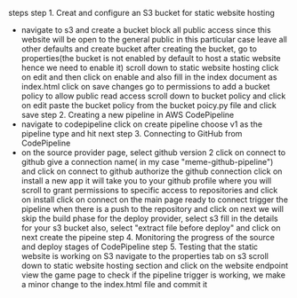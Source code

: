 steps
step 1.  Creat and configure an S3 bucket for static website hosting
- navigate to s3 and create a bucket
block all public access since this website will be open to the general public in this particular case
leave all other defaults and create bucket
after creating the bucket, go to properties(the bucket is not enabled by default to host a static website hence we need to enable it)
scroll down to static website hosting 
click on edit and then click on enable and also fill in the index document as index.html
click on save changes
go to permissions to add a bucket policy to allow public read access
scroll down to bucket policy and click on edit
paste the bucket policy from the bucket poicy.py file and click save
step 2. Creating a new pipeline in AWS CodePipeline
- navigate to codepipeline
click on create pipeline
choose v1 as the pipeline type and hit next
step 3. Connecting to GitHub from CodePipeline
- on the source provider page, select github version 2
click on connect to github
give a connection name( in my case "meme-github-pipeline") and click on connect to github
authorize the github connection
click on install a new app
it will take you to your github profile where you will scroll to grant permissions to specific access to repositories and click on install
click on connect on the main page
ready to connect
trigger the pipeline when there is a push to the repository and click on next
we will skip the build phase
for the deploy provider, select s3
fill in the details for your s3 bucket
also, select "extract file before deploy" and click on next
create the pipeine 
step 4. Monitoring the progress of the source and deploy stages of CodePipeline
step 5. Testing that the static website is working on S3
navigate to the properties tab on s3
scroll down to static website hosting section and click on the website endpoint
view the game page
to check if the pipeline trigger is working, we make a minor change to the index.html file and commit it